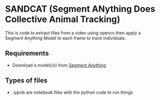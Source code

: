 # SANDCAT (Segment ANything Does Collective Animal Tracking)
This is code to extract files from a video using opencv then apply a Segment Anything Model to each frame to track individuals.

## Requirements
* Download a model(/s) from [Segment Anything](https://github.com/facebookresearch/segment-anything)

## Types of files
* .iypnb are notebook files with the python code to run things
